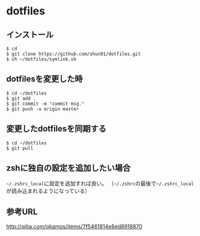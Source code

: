 dotfiles
========

## インストール
```
$ cd
$ git clone https://github.com/shun91/dotfiles.git
$ sh ~/dotfiles/symlink.sh
```

## dotfilesを変更した時
```
$ cd ~/dotfiles
$ git add .
$ git commit -m "commit msg."
$ git push -u origin master
```

## 変更したdotfilesを同期する
```
$ cd ~/dotfiles
$ git pull
```

## zshに独自の設定を追加したい場合
`~/.zshrc_local`に設定を追加すれば良い。
（`~/.zshrc`の最後で`~/.zshrc_local`が読み込まれるようになっている）

## 参考URL
http://qiita.com/okamos/items/7f5461814e8ed8916870
